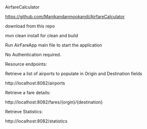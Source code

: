 AirfareCalculator

https://github.com/Manikandanmookandi/AirfareCalculator

download from this repo

mvn clean install for clean and build

Run AirFareApp main file to start the application

No Authentication required.

Resource endpoints:

Retrieve a list of airports to populate in Origin and Destination fields

http://localhost:8082/airports


Retrieve a fare details:

http://localhost:8082/fares/{orgin}/{destination}

Retrieve Statistics:

http://localhost:8082/statistics
